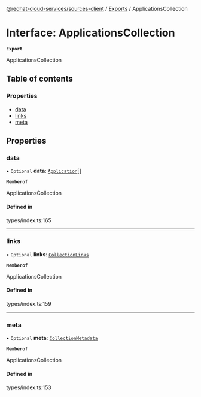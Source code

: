 [@redhat-cloud-services/sources-client](../README.md) / [Exports](../modules.md) / ApplicationsCollection

# Interface: ApplicationsCollection

**`Export`**

ApplicationsCollection

## Table of contents

### Properties

- [data](ApplicationsCollection.md#data)
- [links](ApplicationsCollection.md#links)
- [meta](ApplicationsCollection.md#meta)

## Properties

### data

• `Optional` **data**: [`Application`](Application.md)[]

**`Memberof`**

ApplicationsCollection

#### Defined in

types/index.ts:165

___

### links

• `Optional` **links**: [`CollectionLinks`](CollectionLinks.md)

**`Memberof`**

ApplicationsCollection

#### Defined in

types/index.ts:159

___

### meta

• `Optional` **meta**: [`CollectionMetadata`](CollectionMetadata.md)

**`Memberof`**

ApplicationsCollection

#### Defined in

types/index.ts:153
